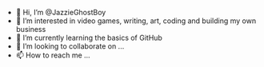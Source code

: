 - 👋 Hi, I’m @JazzieGhostBoy
- 👀 I’m interested in video games, writing, art, coding and building my own business 
- 🌱 I’m currently learning the basics of GitHub
- 💞️ I’m looking to collaborate on ...
- 📫 How to reach me ...

<!---
JazzieGhostBoy/JazzieGhostBoy is a ✨ special ✨ repository because its `README.md` (this file) appears on your GitHub profile.
You can click the Preview link to take a look at your changes.
--->
